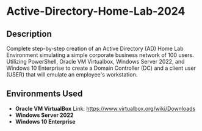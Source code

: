 # Active-Directory-Home-Lab-2024

## Description

Complete step-by-step creation of an Active Directory (AD) Home Lab Environment simulating a simple corporate business network of 100 users. Utilizing PowerShell, Oracle VM Virtualbox, Windows Server 2022, and Windows 10 Enterprise to create a Domain Controller (DC) and a client user (USER) that will emulate an employee's workstation.

## Environments Used

- **Oracle VM VirtualBox**
    Link: https://www.virtualbox.org/wiki/Downloads
- **Windows Server 2022**
- **Windows 10 Enterprise**

